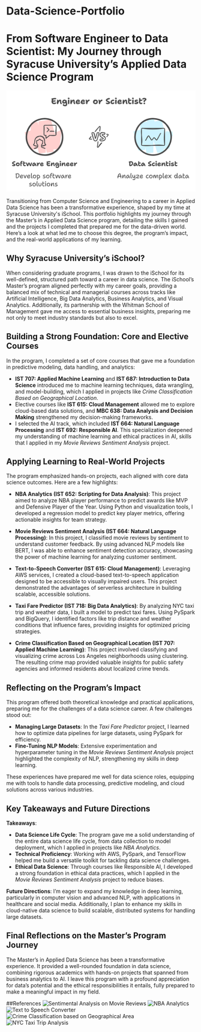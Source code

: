 # Data-Science-Portfolio

# From Software Engineer to Data Scientist: My Journey through Syracuse University’s Applied Data Science Program

![Engineer or Scientist](image.png)

Transitioning from Computer Science and Engineering to a career in Applied Data Science has been a transformative experience, shaped by my time at Syracuse University's iSchool. This portfolio highlights my journey through the Master’s in Applied Data Science program, detailing the skills I gained and the projects I completed that prepared me for the data-driven world. Here’s a look at what led me to choose this degree, the program’s impact, and the real-world applications of my learning.

## Why Syracuse University’s iSchool?

When considering graduate programs, I was drawn to the iSchool for its well-defined, structured path toward a career in data science. The iSchool’s Master’s program aligned perfectly with my career goals, providing a balanced mix of technical and managerial courses across tracks like Artificial Intelligence, Big Data Analytics, Business Analytics, and Visual Analytics. Additionally, its partnership with the Whitman School of Management gave me access to essential business insights, preparing me not only to meet industry standards but also to excel.

## Building a Strong Foundation: Core and Elective Courses

In the program, I completed a set of core courses that gave me a foundation in predictive modeling, data handling, and analytics:

- **IST 707: Applied Machine Learning** and **IST 687: Introduction to Data Science** introduced me to machine learning techniques, data wrangling, and model-building, which I applied in projects like *Crime Classification Based on Geographical Location*.
- Elective courses like **IST 615: Cloud Management** allowed me to explore cloud-based data solutions, and **MBC 638: Data Analysis and Decision Making** strengthened my decision-making frameworks.
- I selected the AI track, which included **IST 664: Natural Language Processing** and **IST 692: Responsible AI**. This specialization deepened my understanding of machine learning and ethical practices in AI, skills that I applied in my *Movie Reviews Sentiment Analysis* project.

## Applying Learning to Real-World Projects

The program emphasized hands-on projects, each aligned with core data science outcomes. Here are a few highlights:

- **NBA Analytics (IST 652: Scripting for Data Analysis)**: This project aimed to analyze NBA player performance to predict awards like MVP and Defensive Player of the Year. Using Python and visualization tools, I developed a regression model to predict key player metrics, offering actionable insights for team strategy.

- **Movie Reviews Sentiment Analysis (IST 664: Natural Language Processing)**: In this project, I classified movie reviews by sentiment to understand customer feedback. By using advanced NLP models like BERT, I was able to enhance sentiment detection accuracy, showcasing the power of machine learning for analyzing customer sentiment.

- **Text-to-Speech Converter (IST 615: Cloud Management)**: Leveraging AWS services, I created a cloud-based text-to-speech application designed to be accessible to visually impaired users. This project demonstrated the advantages of serverless architecture in building scalable, accessible solutions.

- **Taxi Fare Predictor (IST 718: Big Data Analytics)**: By analyzing NYC taxi trip and weather data, I built a model to predict taxi fares. Using PySpark and BigQuery, I identified factors like trip distance and weather conditions that influence fares, providing insights for optimized pricing strategies.

- **Crime Classification Based on Geographical Location (IST 707: Applied Machine Learning)**: This project involved classifying and visualizing crime across Los Angeles neighborhoods using clustering. The resulting crime map provided valuable insights for public safety agencies and informed residents about localized crime trends.

## Reflecting on the Program’s Impact

This program offered both theoretical knowledge and practical applications, preparing me for the challenges of a data science career. A few challenges stood out:

- **Managing Large Datasets**: In the *Taxi Fare Predictor* project, I learned how to optimize data pipelines for large datasets, using PySpark for efficiency.
- **Fine-Tuning NLP Models**: Extensive experimentation and hyperparameter tuning in the *Movie Reviews Sentiment Analysis* project highlighted the complexity of NLP, strengthening my skills in deep learning.

These experiences have prepared me well for data science roles, equipping me with tools to handle data processing, predictive modeling, and cloud solutions across various industries.

## Key Takeaways and Future Directions

**Takeaways**:
- **Data Science Life Cycle**: The program gave me a solid understanding of the entire data science life cycle, from data collection to model deployment, which I applied in projects like *NBA Analytics*.
- **Technical Proficiency**: Working with AWS, PySpark, and TensorFlow helped me build a versatile toolkit for tackling data science challenges.
- **Ethical Data Science**: Through courses like Responsible AI, I developed a strong foundation in ethical data practices, which I applied in the *Movie Reviews Sentiment Analysis* project to reduce biases.

**Future Directions**: I’m eager to expand my knowledge in deep learning, particularly in computer vision and advanced NLP, with applications in healthcare and social media. Additionally, I plan to enhance my skills in cloud-native data science to build scalable, distributed systems for handling large datasets.

## Final Reflections on the Master’s Program Journey

The Master’s in Applied Data Science has been a transformative experience. It provided a well-rounded foundation in data science, combining rigorous academics with hands-on projects that spanned from business analytics to AI. I leave this program with a profound appreciation for data’s potential and the ethical responsibilities it entails, fully prepared to make a meaningful impact in my field.

##References
![Sentimental Analysis on Movie Reviews](https://github.com/jovitaand/Sentimental-Analysis-on-Movie-Reviews-)
![NBA Analytics](https://github.com/jovitaand/NBA-Analytics)
![Text to Speech Converter](https://github.com/jovitaand/Cloud-Management)
![Crime Classification based on Geographical Area](https://github.com/jovitaand/Crime-Classification-based-on-Geographical-Area)
![NYC Taxi Trip Analysis](https://github.com/jovitaand/NYC-Taxi-Trip-Analysis)

